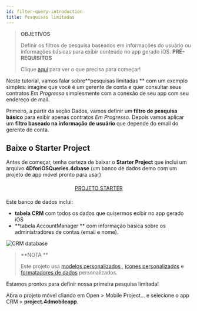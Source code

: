 ```yaml
---
id: filter-query-introduction
title: Pesquisas limitadas
---
```


> **OBJETIVOS**
> 
> Definir os filtros de pesquisa baseados em informações do usuário ou informações básicas para exibir conteúdo no app gerado iOS.
> **PRÉ-REQUISITOS**
> 
> Clique [aqui](prerequisites.html) para ver o que precisa para começar!


Neste tutorial, vamos falar sobre**pesquisas limitadas ** com um exemplo simples: imagine que você é um gerente de conta e quer consultar seus contratos *Em Progresso* simplesmente com a conexão de seu app com seu endereço de mail.

Primeiro, a partir da seção Dados, vamos definir um **filtro de pesquisa básico** para exibir apenas contratos *Em Progresso*. Depois vamos aplicar um **filtro baseado na informação de usuário** que depende do email do gerente de conta.

## Baixe o Starter Project

Antes de começar, tenha certeza de baixar o **Starter Project** que inclui um arquivo **4DforiOSQueries.4dbase** (um banco de dados demo com um projeto de app móvel pronto para usar)

<div markdown="1" style="text-align: center; margin-top: 20px; margin-bottom: 20px">
<a class="button"
href="https://github.com/4d-for-ios/tutorial-RestrictedQueries/releases/latest/download/tutorial-RestrictedQueries.zip">PROJETO STARTER</a>
</div>

Este banco de dados inclui:

* **tabela CRM** com todos os dados que quisermos exibir no app gerado  iOS
* **tabela AccountManager ** com informação básica sobre os administradores de contas (email e nome).

![CRM database](assets/en/restricted-queries/CRMDatabase.png)

> **NOTA **
> 
> Este projeto usa [modelos personalizados ](https://4d.github.io/4d-for-ios/docs/en/creating-listform-templates.html), [ícones personalizados](https://4d.github.io/4d-for-ios/docs/en/using-icons.html) e  [formatadores de dados](https://4d.github.io/4d-for-ios/docs/en/creating-data-formatter.html) personalizados.

Estamos prontos para definir nossa primeira pesquisa limitada!

Abra o projeto móvel cliando em Open > Mobile Project... e selecione o app CRM  > **project.4dmobileapp**.
